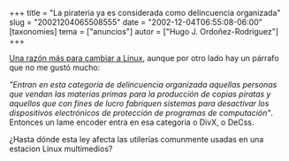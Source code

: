 +++
title = "La pirateria ya es considerada como delincuencia organizada"
slug = "20021204065508555"
date = "2002-12-04T06:55:08-06:00"
[taxonomies]
tema = ["anuncios"]
autor = ["Hugo J. Ordoñez-Rodriguez"]
+++

[Una razón más para cambiar a
Linux](http://www.reforma.com/nacional/articulo/250886/), aunque por
otro lado hay un párrafo que no me gustó mucho:

*"Entran en esta categoría de delincuencia organizada aquellas personas
que vendan las materias primas para la producción de copias piratas y
aquellos que con fines de lucro fabriquen sistemas para desactivar los
dispositivos electrónicos de protección de programas de computación"*.
Entonces un lame encoder entra en esa categoria o DivX, o DeCss.

¿Hasta dónde esta ley afecta las utilerías comunmente usadas en una
estacion Linux multimedios?

